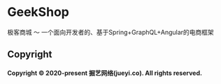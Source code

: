 # GeekShop
极客商城 ～ 一个面向开发者的、基于Spring+GraphQL+Angular的电商框架

## Copyright

#### Copyright © 2020-present 掘艺网络(jueyi.co). All rights reserved.